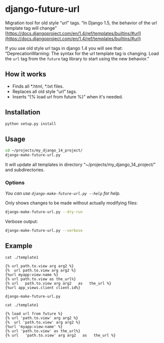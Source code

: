 # django-future-url

Migration tool for old style “url” tags.
“In Django 1.5, the behavior of the url template tag will change”
[https://docs.djangoproject.com/en/1.4/ref/templates/builtins/#url](https://docs.djangoproject.com/en/1.4/ref/templates/builtins/#url)

If you use old style url tags in django 1.4 you will see that:
“DeprecationWarning: The syntax for the url template tag is changing. Load the `url` tag from the `future` tag library to start using the new behavior.”

## How it works

* Finds all *.html, *.txt files.
* Replaces all old style “url” tags.
* Inserts “{% load url from future %}” when it's needed.


## Installation

```bash
python setup.py install
```

## Usage

```bash
cd ~/projects/my_django_14_project/
django-make-future-url.py
```
It will update all templates in directory “~/projects/my_django_14_project/” and subdirectories.

### Options

_You can use `django-make-future-url.py --help` for help._

Only shows changes to be made without actually modifying files:
```bash
django-make-future-url.py --dry-run
```

Verbose output:
```bash
django-make-future-url.py --verbose
```

## Example

`cat ./template1`
```django
{% url path.to.view arg arg2 %}
{%  url path.to.view arg arg2 %}
{%url myapp:view-name %}
{% url path.to.view as the_url%}
{% url   path.to.view arg arg2   as   the_url %}
{%url app_views.client client.id%}
```

`django-make-future-url.py`

`cat ./template1`
```django
{% load url from future %}
{% url 'path.to.view' arg arg2 %}
{%  url 'path.to.view' arg arg2 %}
{%url 'myapp:view-name' %}
{% url 'path.to.view' as the_url%}
{% url   'path.to.view' arg arg2   as   the_url %}
```